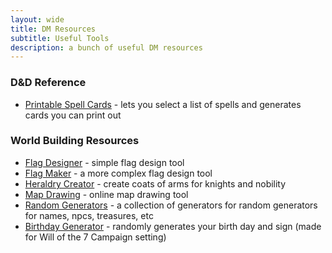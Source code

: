 ```yaml
---
layout: wide
title: DM Resources
subtitle: Useful Tools
description: a bunch of useful DM resources
---
```


<h3>D&D Reference</h3>

- [Printable Spell Cards](http://dndns.azurewebsites.net/) - lets you select a list of spells and generates cards you can print out

<h3>World Building Resources</h3>

- [Flag Designer](https://flag-designer.appspot.com/) - simple flag design tool
- [Flag Maker](https://andrewsarnold.github.io/FlagMaker-Jr/) - a more complex flag design tool
- [Heraldry Creator](http://rpg.uplink.fi/heraldry/?template=main) - create coats of arms for knights and nobility
- [Map Drawing](http://inkarnate.com/) - online map drawing tool
- [Random Generators](https://donjon.bin.sh/) - a collection of generators for random generators for names, npcs, treasures, etc
- [Birthday Generator](https://wot7bday.glitch.me/) - randomly generates your birth day and sign (made for Will of the 7 Campaign setting)
